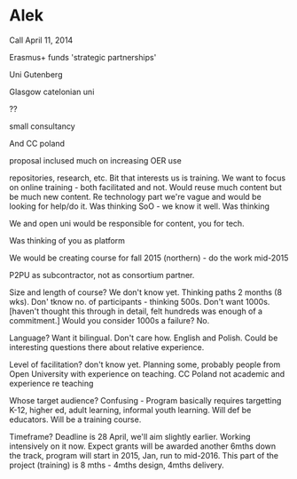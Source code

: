# Alek 

Call April 11, 2014

Erasmus+ funds 'strategic partnerships'

Uni Gutenberg

Glasgow catelonian uni

??

small consultancy

And CC poland

proposal inclused much on increasing OER use

repositories, research, etc.  Bit that interests us is training.  We want to focus on online training - both facilitated and not. Would reuse much content but be much new content.  Re technology part we're vague and would be looking for help/do it.  Was thinking SoO - we know it well.  Was thinking 

We and open uni would be responsible for content, you for tech.

Was thinking of you as platform 

We would be creating course for fall 2015 (northern) - do the work mid-2015

P2PU as subcontractor, not as consortium partner.

Size and length of course? We don't know yet.  Thinking paths 2 months (8 wks).  Don' tknow no. of participants - thinking 500s.  Don't want 1000s.  [haven't thought this through in detail, felt hundreds was enough of a commitment.]  Would you consider 1000s a failure? No.

Language? Want it bilingual.  Don't care how.  English and Polish.  Could be interesting questions there about relative experience.

Level of facilitation?  don't know yet.  Planning some, probably people from Open University with experience on teaching.  CC Poland not academic and experience re teaching 

 Whose target audience?  Confusing - Program basically requires targetting K-12, higher ed, adult learning, informal youth learning.  Will def be educators.  Will be a training course.

Timeframe?  Deadline is 28 April, we'll aim slightly earlier.  Working intensively on it now.  Expect grants will be awarded another 6mths down the track, program will start in 2015, Jan, run to mid-2016.  This part of the project (training) is 8 mths - 4mths design, 4mths delivery.

 